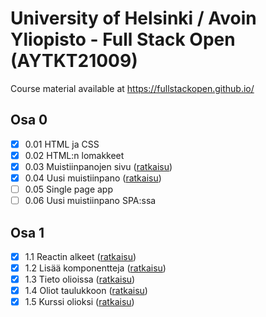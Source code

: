 # University of Helsinki / Avoin Yliopisto - Full Stack Open (AYTKT21009)

Course material available at <https://fullstackopen.github.io/>

## Osa 0

- [x] 0.01 HTML ja CSS
- [x] 0.02 HTML:n lomakkeet
- [x] 0.03 Muistiinpanojen sivu ([ratkaisu](osa0#03-muistiinpanojen-sivu))
- [x] 0.04 Uusi muistiinpano ([ratkaisu](osa0#04-uusi-muistiinpano))
- [ ] 0.05 Single page app
- [ ] 0.06 Uusi muistiinpano SPA:ssa

## Osa 1

- [x] 1.1 Reactin alkeet ([ratkaisu](osa1/kurssit))
- [x] 1.2 Lisää komponentteja ([ratkaisu](osa1/kurssit))
- [x] 1.3 Tieto olioissa ([ratkaisu](osa1/kurssit))
- [x] 1.4 Oliot taulukkoon ([ratkaisu](osa1/kurssit))
- [x] 1.5 Kurssi olioksi ([ratkaisu](osa1/kurssit))

